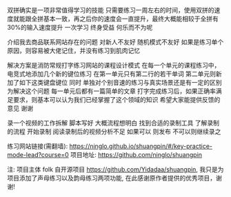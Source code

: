 双拼确实是一项非常值得学习的技能 只需要练习一周左右的时间，使用双拼的速度就能跟全拼基本一致，再之后你的速度会一直提升，最终大概能相较于全拼有30%的输入速度提升 一次学习 终身受益 何乐而不为呢

介绍我去商品联系网站存在的问题
对新人不友好 随机模式不友好
如果是练习单个原因，则容易被大佬记住，并没有练习到肌肉记忆

解决方案是消防常规打字练习网站的课程设计模式 在每一个单元的课程练习中，电竞式地添加几个新的键位练习
在第一单元只有第二行的若干单词
第二单元则新加了如下这类键盘键位
同时 单独对个别音速的练习与真实场景还是有一定的区别 为解决这个问题 每一单元后都有一篇简单的文章 打字完成练习后，如果正确率满足要求，则基本可以认为我们已经掌握了这个领域的知识
希望大家能提供反馈的意见 谢谢

录一个视频的工作拆解
脚本写好 大概流程想明白
找到合适的录制工具 了解录制的流程
开始录制
阅读录制后的视频分析不足
如果可以 则发布 不可以则继续录之

练习网站链接(需翻墙): https://ninglo.github.io/shuangpin/#/key-practice-mode-lead?course=0
项目地址: https://github.com/ninglo/shuangpin

注:
项目主体 folk 自开源项目 https://github.com/Yidadaa/shuangpin, 我只是为项目添加了声母练习以及韵母练习两项功能, 在此感谢原作者提供的优秀项目，谢谢!
